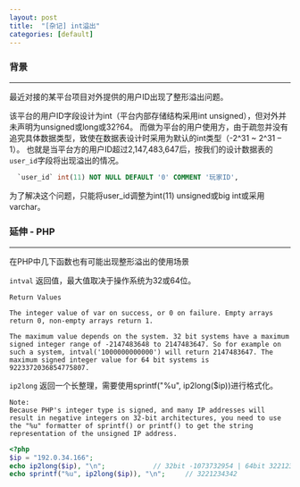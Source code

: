 ```yaml
---
layout: post
title:  "[杂记] int溢出"
categories: [default]
---
```


### 背景
-----------------------------

最近对接的某平台项目对外提供的用户ID出现了整形溢出问题。

该平台的用户ID字段设计为int（平台内部存储结构采用int unsigned），但对外并未声明为unsigned或long或32?64。
而做为平台的用户使用方，由于疏忽并没有追究具体数据类型，致使在数据表设计时采用为默认的int类型（-2^31 ~ 2^31 – 1）。
也就是当平台方的用户ID超过2,147,483,647后，按我们的设计数据表的`user_id`字段将出现溢出的情况。

```sql
  `user_id` int(11) NOT NULL DEFAULT '0' COMMENT '玩家ID',
```

为了解决这个问题，只能将user_id调整为int(11) unsigned或big int或采用varchar。


### 延伸 - PHP
-----------------------------

在PHP中几下函数也有可能出现整形溢出的使用场景

`intval` 返回值，最大值取决于操作系统为32或64位。

```
Return Values

The integer value of var on success, or 0 on failure. Empty arrays return 0, non-empty arrays return 1.

The maximum value depends on the system. 32 bit systems have a maximum signed integer range of -2147483648 to 2147483647. So for example on such a system, intval('1000000000000') will return 2147483647. The maximum signed integer value for 64 bit systems is 9223372036854775807.
```

`ip2long` 返回一个长整理，需要使用sprintf("%u", ip2long($ip))进行格式化。

```
Note:
Because PHP's integer type is signed, and many IP addresses will result in negative integers on 32-bit architectures, you need to use the "%u" formatter of sprintf() or printf() to get the string representation of the unsigned IP address.
```

```php
<?php
$ip = "192.0.34.166";
echo ip2long($ip), "\n"; 			// 32bit -1073732954 | 64bit 3221234342
echo sprintf("%u", ip2long($ip)), "\n";		// 3221234342
```
